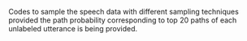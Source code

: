 Codes to sample the speech data with different sampling techniques provided the path probability corresponding 
to top 20 paths of each unlabeled utterance is being provided.
